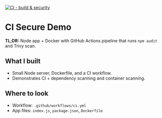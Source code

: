[![CI - build & security](https://github.com/NelsonKimori/ci-secure-demo/actions/workflows/ci.yml/badge.svg)](https://github.com/NelsonKimori/ci-secure-demo/actions/workflows/ci.yml)
# CI Secure Demo

**TL;DR:** Node app + Docker with GitHub Actions pipeline that runs `npm audit` and Trivy scan.

## What I built
- Small Node server, Dockerfile, and a CI workflow.
- Demonstrates CI + dependency scanning and container scanning.

## Where to look
- Workflow: `.github/workflows/ci.yml`
- App files: `index.js`, `package.json`, `Dockerfile`
